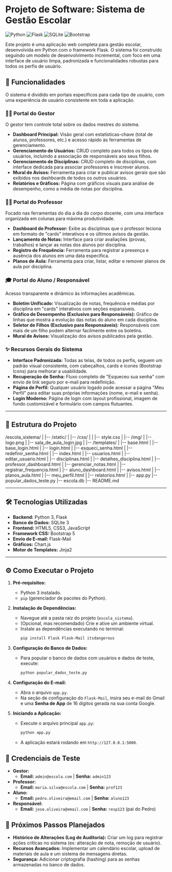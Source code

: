 # Projeto de Software: Sistema de Gestão Escolar

![Python](https://img.shields.io/badge/Python-3776AB?style=for-the-badge&logo=python&logoColor=white)
![Flask](https://img.shields.io/badge/Flask-000000?style=for-the-badge&logo=flask&logoColor=white)
![SQLite](https://img.shields.io/badge/SQLite-003B57?style=for-the-badge&logo=sqlite&logoColor=white)
![Bootstrap](https://img.shields.io/badge/Bootstrap-563D7C?style=for-the-badge&logo=bootstrap&logoColor=white)

Este projeto é uma aplicação web completa para gestão escolar, desenvolvida em Python com o framework Flask. O sistema foi construído seguindo um modelo de desenvolvimento incremental, com foco em uma interface de usuário limpa, padronizada e funcionalidades robustas para todos os perfis de usuário.

## 🚀 Funcionalidades

O sistema é dividido em portais específicos para cada tipo de usuário, com uma experiência de usuário consistente em toda a aplicação.

### 👨‍💼 Portal do Gestor
O gestor tem controle total sobre os dados mestres do sistema.
- **Dashboard Principal:** Visão geral com estatísticas-chave (total de alunos, professores, etc.) e acesso rápido às ferramentas de gerenciamento.
- **Gerenciamento de Usuários:** CRUD completo para todos os tipos de usuários, incluindo a associação de responsáveis aos seus filhos.
- **Gerenciamento de Disciplinas:** CRUD completo de disciplinas, com interface dedicada para associar professores e inscrever alunos.
- **Mural de Avisos:** Ferramenta para criar e publicar avisos gerais que são exibidos nos dashboards de todos os outros usuários.
- **Relatórios e Gráficos:** Página com gráficos visuais para análise de desempenho, como a média de notas por disciplina.

### 👩‍🏫 Portal do Professor
Focado nas ferramentas do dia a dia do corpo docente, com uma interface organizada em colunas para máxima produtividade.
- **Dashboard do Professor:** Exibe as disciplinas que o professor leciona em formato de "cards" interativos e os últimos avisos da gestão.
- **Lançamento de Notas:** Interface para criar avaliações (provas, trabalhos) e lançar as notas dos alunos por disciplina.
- **Registro de Frequência:** Ferramenta para registrar a presença e ausência dos alunos em uma data específica.
- **Planos de Aula:** Ferramenta para criar, listar, editar e remover planos de aula por disciplina.

### 🎓 Portal do Aluno / Responsável
Acesso transparente e dinâmico às informações acadêmicas.
- **Boletim Unificado:** Visualização de notas, frequência e médias por disciplina em "cards" interativos com seções expansíveis.
- **Gráfico de Desempenho (Exclusivo para Responsáveis):** Gráfico de linhas que mostra a evolução das notas do aluno em cada disciplina.
- **Seletor de Filhos (Exclusivo para Responsáveis):** Responsáveis com mais de um filho podem alternar facilmente entre os boletins.
- **Mural de Avisos:** Visualização dos avisos publicados pela gestão.

### ✨ Recursos Gerais do Sistema
- **Interface Padronizada:** Todas as telas, de todos os perfis, seguem um padrão visual consistente, com cabeçalhos, cards e ícones (Bootstrap Icons) para melhorar a usabilidade.
- **Recuperação de Senha:** Fluxo completo de "Esqueceu sua senha" com envio de link seguro por e-mail para redefinição.
- **Página de Perfil:** Qualquer usuário logado pode acessar a página "Meu Perfil" para editar suas próprias informações (nome, e-mail e senha).
- **Login Moderno:** Página de login com layout profissional, imagem de fundo customizável e formulário com campos flutuantes.

---

## 📂 Estrutura do Projeto

/escola_sistema/
|
|-- /static/
|   |-- /css/
|   |   |-- style.css
|   |-- /img/
|       |-- logo.png
|       |-- sala_de_aula_login.jpg
|
|-- /templates/
|   |-- base.html
|   |-- base_login.html
|   |-- login.html
|   |-- esqueci_senha.html
|   |-- redefinir_senha.html
|   |-- index.html
|   |-- usuarios.html
|   |-- editar_usuario.html
|   |-- disciplinas.html
|   |-- detalhes_disciplina.html
|   |-- professor_dashboard.html
|   |-- gerenciar_notas.html
|   |-- registrar_frequencia.html
|   |-- aluno_dashboard.html
|   |-- avisos.html
|   |-- planos_aula.html
|   |-- meu_perfil.html
|   |-- relatorios.html
|
|-- app.py
|-- popular_dados_teste.py
|-- escola.db
|-- README.md

---

## 🛠️ Tecnologias Utilizadas

- **Backend:** Python 3, Flask
- **Banco de Dados:** SQLite 3
- **Frontend:** HTML5, CSS3, JavaScript
- **Framework CSS:** Bootstrap 5
- **Envio de E-mail:** Flask-Mail
- **Gráficos:** Chart.js
- **Motor de Templates:** Jinja2

---

## ⚙️ Como Executar o Projeto

1.  **Pré-requisitos:**
    - Python 3 instalado.
    - `pip` (gerenciador de pacotes do Python).

2.  **Instalação de Dependências:**
    - Navegue até a pasta raiz do projeto (`escola_sistema`).
    - (Opcional, mas recomendado) Crie e ative um ambiente virtual.
    - Instale as dependências executando no terminal:
      ```bash
      pip install Flask Flask-Mail itsdangerous
      ```

3.  **Configuração do Banco de Dados:**
    - Para popular o banco de dados com usuários e dados de teste, execute:
      ```bash
      python popular_dados_teste.py
      ```

4.  **Configuração do E-mail:**
    - Abra o arquivo `app.py`.
    - Na seção de configuração do `Flask-Mail`, insira seu e-mail do Gmail e uma **Senha de App** de 16 dígitos gerada na sua conta Google.

5.  **Iniciando a Aplicação:**
    - Execute o arquivo principal `app.py`:
      ```bash
      python app.py
      ```
    - A aplicação estará rodando em `http://127.0.0.1:5000`.

## 🔑 Credenciais de Teste

- **Gestor:**
  - **Email:** `admin@escola.com` | **Senha:** `admin123`
- **Professor:**
  - **Email:** `maria.silva@escola.com` | **Senha:** `prof123`
- **Aluno:**
  - **Email:** `pedro.oliveira@email.com` | **Senha:** `aluno123`
- **Responsável:**
  - **Email:** `jose.oliveira@email.com` | **Senha:** `resp123` (pai do Pedro)

## 🔮 Próximos Passos Planejados

- **Histórico de Alterações (Log de Auditoria):** Criar um log para registrar ações críticas no sistema (ex: alteração de nota, remoção de usuário).
- **Recursos Avançados:** Implementar um calendário escolar, upload de materiais de aula e um sistema de mensagens diretas.
- **Segurança:** Adicionar criptografia (hashing) para as senhas armazenadas no banco de dados.
